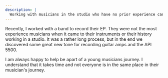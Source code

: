 ```yaml
---
description: |
  Working with musicians in the studio who have no prior experience can be an test of patience.
---
```


Recently, I worked with a band to record their EP. They were not the most experience musicians when it came to their instruments or their history working in a studio. It was a rather long process, but in the end we discovered some great new tone for recording guitar amps and the API 5500.

I am always happy to help be apart of a young musicians journey. I understand that it takes time and not everyone is in the same place in their musician's journey.
